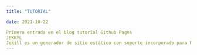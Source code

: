 ```yaml
---
title: "TUTORIAL"

date: 2021-10-22

Primera entrada en el blog tutorial Github Pages
JEKKYL
Jekill es un generador de sitio estático con soporte incorporado para Páginas de GitHub y un proceso de construcción simplificado. Jekyll toma los archivos Markdown y HTML y crea un sitio web estático completo en función de la opción de diseño. Jekyll soporta Markdown y Liquid, un lenguaje de plantillas que carga contenido dinámico en tu sitio. Para obtener más información, consulta Jekyll.
---
```

